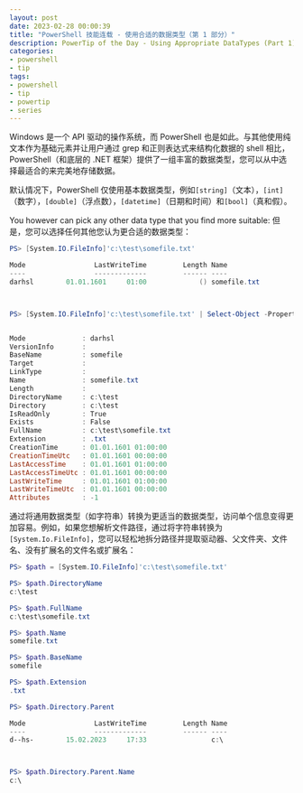 ```yaml
---
layout: post
date: 2023-02-28 00:00:39
title: "PowerShell 技能连载 - 使用合适的数据类型（第 1 部分）"
description: PowerTip of the Day - Using Appropriate DataTypes (Part 1)
categories:
- powershell
- tip
tags:
- powershell
- tip
- powertip
- series
---
```

Windows 是一个 API 驱动的操作系统，而 PowerShell 也是如此。与其他使用纯文本作为基础元素并让用户通过 grep 和正则表达式来结构化数据的 shell 相比，PowerShell（和底层的 .NET 框架）提供了一组丰富的数据类型，您可以从中选择最适合的来完美地存储数据。

默认情况下，PowerShell 仅使用基本数据类型，例如`[string]`（文本），`[int]`（数字），`[double]`（浮点数），`[datetime]`（日期和时间）和`[bool]`（真和假）。

You however can pick any other data type that you find more suitable:
但是，您可以选择任何其他您认为更合适的数据类型：

```powershell
PS> [System.IO.FileInfo]'c:\test\somefile.txt'

Mode                 LastWriteTime         Length Name
----                 -------------         ------ ----
darhsl        01.01.1601     01:00             () somefile.txt



PS> [System.IO.FileInfo]'c:\test\somefile.txt' | Select-Object -Property *


Mode              : darhsl
VersionInfo       :
BaseName          : somefile
Target            :
LinkType          :
Name              : somefile.txt
Length            :
DirectoryName     : c:\test
Directory         : c:\test
IsReadOnly        : True
Exists            : False
FullName          : c:\test\somefile.txt
Extension         : .txt
CreationTime      : 01.01.1601 01:00:00
CreationTimeUtc   : 01.01.1601 00:00:00
LastAccessTime    : 01.01.1601 01:00:00
LastAccessTimeUtc : 01.01.1601 00:00:00
LastWriteTime     : 01.01.1601 01:00:00
LastWriteTimeUtc  : 01.01.1601 00:00:00
Attributes        : -1
```

通过将通用数据类型（如字符串）转换为更适当的数据类型，访问单个信息变得更加容易。例如，如果您想解析文件路径，通过将字符串转换为`[System.Io.FileInfo]`，您可以轻松地拆分路径并提取驱动器、父文件夹、文件名、没有扩展名的文件名或扩展名：

```powershell
PS> $path = [System.IO.FileInfo]'c:\test\somefile.txt'

PS> $path.DirectoryName
c:\test

PS> $path.FullName
c:\test\somefile.txt

PS> $path.Name
somefile.txt

PS> $path.BaseName
somefile

PS> $path.Extension
.txt

PS> $path.Directory.Parent

Mode                 LastWriteTime         Length Name
----                 -------------         ------ ----
d--hs-        15.02.2023     17:33                c:\



PS> $path.Directory.Parent.Name
c:\
```
<!--本文国际来源：[Using Appropriate DataTypes (Part 1)](https://blog.idera.com/database-tools/powershell/powertips/using-appropriate-datatypes-part-1/)-->

